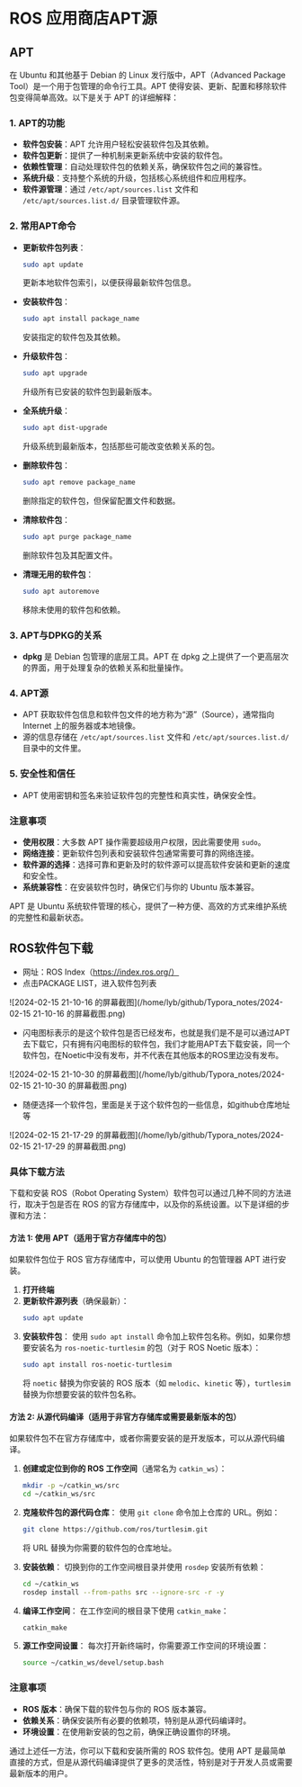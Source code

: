 # ROS 应用商店APT源

## APT

在 Ubuntu 和其他基于 Debian 的 Linux 发行版中，APT（Advanced Package Tool）是一个用于包管理的命令行工具。APT 使得安装、更新、配置和移除软件包变得简单高效。以下是关于 APT 的详细解释：

### 1. **APT的功能**
- **软件包安装**：APT 允许用户轻松安装软件包及其依赖。
- **软件包更新**：提供了一种机制来更新系统中安装的软件包。
- **依赖性管理**：自动处理软件包的依赖关系，确保软件包之间的兼容性。
- **系统升级**：支持整个系统的升级，包括核心系统组件和应用程序。
- **软件源管理**：通过 `/etc/apt/sources.list` 文件和 `/etc/apt/sources.list.d/` 目录管理软件源。

### 2. **常用APT命令**
- **更新软件包列表**：
  ```bash
  sudo apt update
  ```
  更新本地软件包索引，以便获得最新软件包信息。
  
- **安装软件包**：
  ```bash
  sudo apt install package_name
  ```
  安装指定的软件包及其依赖。
  
- **升级软件包**：
  ```bash
  sudo apt upgrade
  ```
  升级所有已安装的软件包到最新版本。
  
- **全系统升级**：
  ```bash
  sudo apt dist-upgrade
  ```
  升级系统到最新版本，包括那些可能改变依赖关系的包。

- **删除软件包**：
  ```bash
  sudo apt remove package_name
  ```
  删除指定的软件包，但保留配置文件和数据。
  
- **清除软件包**：
  ```bash
  sudo apt purge package_name
  ```
  删除软件包及其配置文件。

- **清理无用的软件包**：
  ```bash
  sudo apt autoremove
  ```
  移除未使用的软件包和依赖。

### 3. **APT与DPKG的关系**
- **dpkg** 是 Debian 包管理的底层工具。APT 在 dpkg 之上提供了一个更高层次的界面，用于处理复杂的依赖关系和批量操作。

### 4. **APT源**
- APT 获取软件包信息和软件包文件的地方称为“源”（Source），通常指向 Internet 上的服务器或本地镜像。
- 源的信息存储在 `/etc/apt/sources.list` 文件和 `/etc/apt/sources.list.d/` 目录中的文件里。

### 5. **安全性和信任**
- APT 使用密钥和签名来验证软件包的完整性和真实性，确保安全性。

### 注意事项
- **使用权限**：大多数 APT 操作需要超级用户权限，因此需要使用 `sudo`。
- **网络连接**：更新软件包列表和安装软件包通常需要可靠的网络连接。
- **软件源的选择**：选择可靠和更新及时的软件源可以提高软件安装和更新的速度和安全性。
- **系统兼容性**：在安装软件包时，确保它们与你的 Ubuntu 版本兼容。

APT 是 Ubuntu 系统软件管理的核心，提供了一种方便、高效的方式来维护系统的完整性和最新状态。

## ROS软件包下载

- 网址：ROS Index（https://index.ros.org/）
- 点击PACKAGE LIST，进入软件包列表

![2024-02-15 21-10-16 的屏幕截图](/home/lyb/github/Typora_notes/2024-02-15 21-10-16 的屏幕截图.png)

- 闪电图标表示的是这个软件包是否已经发布，也就是我们是不是可以通过APT去下载它，只有拥有闪电图标的软件包，我们才能用APT去下载安装，同一个软件包，在Noetic中没有发布，并不代表在其他版本的ROS里边没有发布。

![2024-02-15 21-10-30 的屏幕截图](/home/lyb/github/Typora_notes/2024-02-15 21-10-30 的屏幕截图.png)

- 随便选择一个软件包，里面是关于这个软件包的一些信息，如github仓库地址等

![2024-02-15 21-17-29 的屏幕截图](/home/lyb/github/Typora_notes/2024-02-15 21-17-29 的屏幕截图.png)

### 具体下载方法

下载和安装 ROS（Robot Operating System）软件包可以通过几种不同的方法进行，取决于包是否在 ROS 的官方存储库中，以及你的系统设置。以下是详细的步骤和方法：

#### 方法 1: 使用 APT（适用于官方存储库中的包）

如果软件包位于 ROS 官方存储库中，可以使用 Ubuntu 的包管理器 APT 进行安装。

1. **打开终端**
2. **更新软件源列表**（确保最新）：
   ```bash
   sudo apt update
   ```
3. **安装软件包**：
   使用 `sudo apt install` 命令加上软件包名称。例如，如果你想要安装名为 `ros-noetic-turtlesim` 的包（对于 ROS Noetic 版本）：
   ```bash
   sudo apt install ros-noetic-turtlesim
   ```
   将 `noetic` 替换为你安装的 ROS 版本（如 `melodic`、`kinetic` 等），`turtlesim` 替换为你想要安装的软件包名称。

#### 方法 2: 从源代码编译（适用于非官方存储库或需要最新版本的包）

如果软件包不在官方存储库中，或者你需要安装的是开发版本，可以从源代码编译。

1. **创建或定位到你的 ROS 工作空间**（通常名为 `catkin_ws`）：
   ```bash
   mkdir -p ~/catkin_ws/src
   cd ~/catkin_ws/src
   ```

2. **克隆软件包的源代码仓库**：
   使用 `git clone` 命令加上仓库的 URL。例如：
   ```bash
   git clone https://github.com/ros/turtlesim.git
   ```
   将 URL 替换为你需要的软件包的仓库地址。

3. **安装依赖**：
   切换到你的工作空间根目录并使用 `rosdep` 安装所有依赖：
   ```bash
   cd ~/catkin_ws
   rosdep install --from-paths src --ignore-src -r -y
   ```

4. **编译工作空间**：
   在工作空间的根目录下使用 `catkin_make`：
   ```bash
   catkin_make
   ```

5. **源工作空间设置**：
   每次打开新终端时，你需要源工作空间的环境设置：
   ```bash
   source ~/catkin_ws/devel/setup.bash
   ```

### 注意事项
- **ROS 版本**：确保下载的软件包与你的 ROS 版本兼容。
- **依赖关系**：确保安装所有必要的依赖项，特别是从源代码编译时。
- **环境设置**：在使用新安装的包之前，确保正确设置你的环境。

通过上述任一方法，你可以下载和安装所需的 ROS 软件包。使用 APT 是最简单直接的方式，但是从源代码编译提供了更多的灵活性，特别是对于开发人员或需要最新版本的用户。